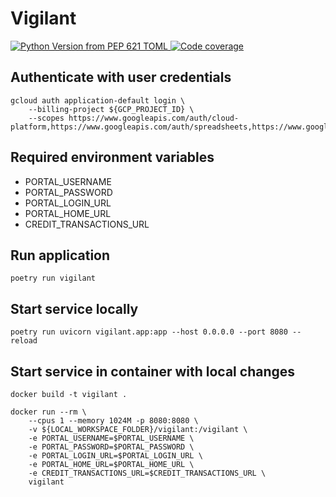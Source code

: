 # Vigilant

<p align="left">
    <a href="https://www.python.org/doc/versions/" target="_blank">
        <img alt="Python Version from PEP 621 TOML" src="https://img.shields.io/python/required-version-toml?tomlFilePath=https%3A%2F%2Fraw.githubusercontent.com%2Fgcornejov%2Fvigilant%2Fmain%2Fpyproject.toml&logo=Python&labelColor=ffde57&color=4584b6" alt="Python version">
    </a>
    <a href="https://codecov.io/gh/gcornejov/vigilant" > 
        <img src="https://codecov.io/gh/gcornejov/vigilant/graph/badge.svg?token=VIWE3BIDB3" alt="Code coverage"/> 
    </a>
</p>

## Authenticate with user credentials

```shell
gcloud auth application-default login \
    --billing-project ${GCP_PROJECT_ID} \
    --scopes https://www.googleapis.com/auth/cloud-platform,https://www.googleapis.com/auth/spreadsheets,https://www.googleapis.com/auth/drive
```

## Required environment variables

- PORTAL_USERNAME
- PORTAL_PASSWORD
- PORTAL_LOGIN_URL
- PORTAL_HOME_URL
- CREDIT_TRANSACTIONS_URL

## Run application

```shell
poetry run vigilant
```

## Start service locally

```shell
poetry run uvicorn vigilant.app:app --host 0.0.0.0 --port 8080 --reload
```

## Start service in container with local changes

```shell
docker build -t vigilant .

docker run --rm \
    --cpus 1 --memory 1024M -p 8080:8080 \
    -v ${LOCAL_WORKSPACE_FOLDER}/vigilant:/vigilant \
    -e PORTAL_USERNAME=$PORTAL_USERNAME \
    -e PORTAL_PASSWORD=$PORTAL_PASSWORD \
    -e PORTAL_LOGIN_URL=$PORTAL_LOGIN_URL \
    -e PORTAL_HOME_URL=$PORTAL_HOME_URL \
    -e CREDIT_TRANSACTIONS_URL=$CREDIT_TRANSACTIONS_URL \
    vigilant
```
